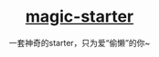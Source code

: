 <h1 align="center"><a href="https://github.com/xkcoding" target="_blank">magic-starter</a></h1>
<p align="center">
一套神奇的starter，只为爱“偷懒”的你~
</p>